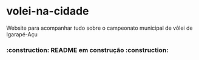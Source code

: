 # volei-na-cidade
 Website para acompanhar tudo sobre o campeonato municipal de vôlei de Igarapé-Açu

  <h3>:construction: README em construção :construction:</h3>